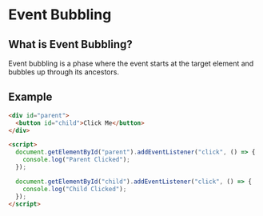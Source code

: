 # Event Bubbling

## What is Event Bubbling?

Event bubbling is a phase where the event starts at the target element and bubbles up through its ancestors.

## Example

```html
<div id="parent">
  <button id="child">Click Me</button>
</div>

<script>
  document.getElementById("parent").addEventListener("click", () => {
    console.log("Parent Clicked");
  });

  document.getElementById("child").addEventListener("click", () => {
    console.log("Child Clicked");
  });
</script>
